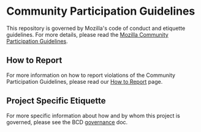 # Community Participation Guidelines

This repository is governed by Mozilla's code of conduct and etiquette guidelines.
For more details, please read the
[Mozilla Community Participation Guidelines](https://www.mozilla.org/about/governance/policies/participation/).

## How to Report

For more information on how to report violations of the Community Participation Guidelines, please read our [How to Report](https://www.mozilla.org/about/governance/policies/participation/reporting/) page.

## Project Specific Etiquette

For more specific information about how and by whom this project is governed, please see the BCD [governance](GOVERNANCE.md) doc.
